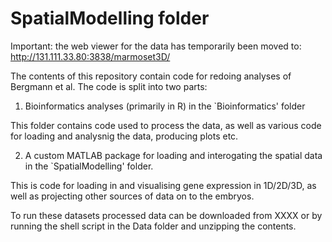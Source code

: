 # SpatialModelling folder

Important: the web viewer for the data has temporarily been moved to: http://131.111.33.80:3838/marmoset3D/

The contents of this repository contain code for redoing analyses of Bergmann et al. The code is split into two parts:

1) Bioinformatics analyses (primarily in R) in the `Bioinformatics' folder

This folder contains code used to process the data, as well as various code for loading and analysnig the data, producing plots etc. 

2) A custom MATLAB package for loading and interogating the spatial data in the `SpatialModelling' folder.

This is code for loading in and visualising gene expression in 1D/2D/3D, as well as projecting other sources of data on to the embryos.

To run these datasets processed data can be downloaded from XXXX or by running the shell script in the Data folder and unzipping the contents. 
